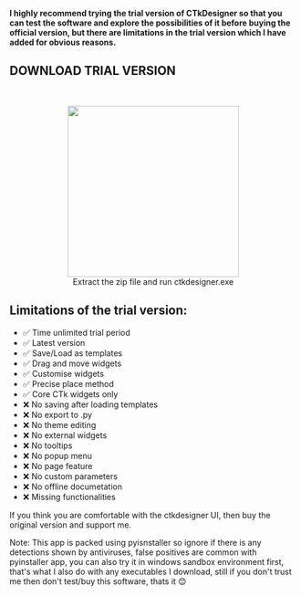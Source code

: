 **I highly recommend trying the trial version of CTkDesigner so that you can test the software and explore the possibilities of it before buying the official version, 
but there are limitations in the trial version which I have added for obvious reasons.**

## DOWNLOAD TRIAL VERSION
<br> <p align='center'> [<img src="https://img.shields.io/badge/Download-Trial-informational?&logo=python&logoColor=yellow&color=white" width="300">](https://github.com/Akascape/CTkDesigner-Support/releases/download/trial-version/CTkDesigner-Trial.zip)  </br>
Extract the zip file and run ctkdesigner.exe

## Limitations of the trial version:
- ✅ Time unlimited trial period
- ✅ Latest version
- ✅ Save/Load as templates
- ✅ Drag and move widgets
- ✅ Customise widgets
- ✅ Precise place method
- ✅ Core CTk widgets only
- ❌ No saving after loading templates
- ❌ No export to .py
- ❌ No theme editing
- ❌ No external widgets
- ❌ No tooltips
- ❌ No popup menu
- ❌ No page feature
- ❌ No custom parameters
- ❌ No offline documetation
- ❌ Missing functionalities

If you think you are comfortable with the ctkdesigner UI, then buy the original version and support me. 

Note: This app is packed using pyisnstaller so ignore if there is any detections shown by antiviruses, false positives are common with pyinstaller app, you can also try it in windows sandbox environment first, that's what I also do with any executables I download, still if you don't trust me then don't test/buy this software, thats it 😊

